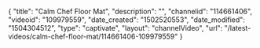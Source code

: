{
    "title": "Calm Chef Floor Mat",
    "description": "",
    "channelid": "114661406",
    "videoid": "109979559",
    "date_created": "1502520553",
    "date_modified": "1504304512",
    "type": "captivate",
    "layout": "channelVideo",
    "url": "\/latest-videos\/calm-chef-floor-mat\/114661406-109979559"
}